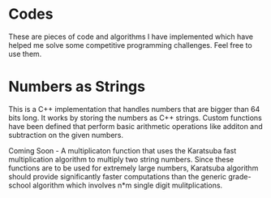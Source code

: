 Codes
=====
These are pieces of code and algorithms I have implemented which have helped me solve some competitive programming challenges. Feel free to use them.

Numbers as Strings
==================
This is a C++ implementation that handles numbers that are bigger than 64 bits long. It works by storing the numbers
as C++ strings. Custom functions have been defined that perform basic arithmetic operations like additon and subtraction
on the given numbers.

Coming Soon - 
A multiplicaton function that uses the Karatsuba fast multiplication algorithm to multiply two string numbers. Since these functions are to be used for extremely large numbers, Karatsuba algorithm should provide significantly faster computations than the generic grade-school algorithm which involves n*m single digit mulitplications.
